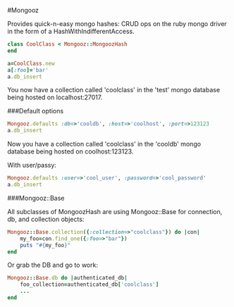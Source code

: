 #Mongooz 

Provides quick-n-easy mongo hashes: CRUD ops on the ruby mongo driver in the form of a HashWithIndifferentAccess.

```ruby
class CoolClass < Mongooz::MongoozHash
end

a=CoolClass.new
a[:foo]='bar'
a.db_insert
```

You now have a collection called 'coolclass' in the 'test' mongo database being hosted on localhost:27017.

###Default options

```ruby
Mongooz.defaults :db=>'cooldb', :host=>'coolhost', :port=>123123
a.db_insert
```

Now you have a collection called 'coolclass' in the 'cooldb' mongo database being hosted on coolhost:123123.

With user/passy:

```ruby
Mongooz.defaults :user=>'cool_user', :password=>'cool_password'
a.db_insert
```

###Mongooz::Base

All subclasses of MongoozHash are using Mongooz::Base for connection, db, and collection objects:

```ruby
Mongooz::Base.collection({:collection=>"coolclass"}) do |con|
	my_foo=con.find_one({:foo=>"bar"})
	puts "#{my_foo}"
end
```

Or grab the DB and go to work:
```ruby
Mongooz::Base.db do |authenticated_db|
	foo_collection=authenticated_db['coolclass']
	...
end
```
